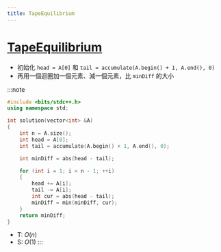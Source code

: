 ```yaml
---
title: TapeEquilibrium
---
```

# [TapeEquilibrium](https://app.codility.com/programmers/lessons/3-time_complexity/tape_equilibrium/)

- 初始化 `head = A[0]` 和 `tail = accumulate(A.begin() + 1, A.end(), 0)`
- 再用一個迴圈加一個元素、減一個元素，比 `minDiff` 的大小

:::note
```cpp
#include <bits/stdc++.h>
using namespace std;

int solution(vector<int> &A)
{
    int n = A.size();
    int head = A[0];
    int tail = accumulate(A.begin() + 1, A.end(), 0);

    int minDiff = abs(head - tail);

    for (int i = 1; i < n - 1; ++i)
    {
        head += A[i];
        tail -= A[i];
        int cur = abs(head - tail);
        minDiff = min(minDiff, cur);
    }
    return minDiff;
}
```
- T: $O(n)$
- S: $O(1)$
:::
